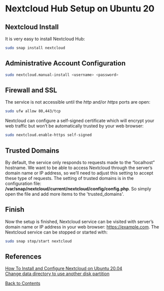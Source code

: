 # Nextcloud Hub Setup on Ubuntu 20

## Nextcloud Install
It is very easy to install Nextcloud Hub:
```bash
sudo snap install nextcloud
```

## Administrative Account Configuration
```bash
sudo nextcloud.manual-install <username> <password>
```
## Firewall and SSL
The service is not accessible until the *http* and/or *https* ports are open:
```bash
sudo ufw allow 80,443/tcp
```
Nextcloud can configure a self-signed certificate which will encrypt your web traffic but won’t be automatically trusted by your web browser:
```bash
sudo nextcloud.enable-https self-signed
```

## Trusted Domains
By default, the service only responds to requests made to the “localhost” hostname. We want to be able to access Nextcloud through the server’s domain name or IP address, so we’ll need to adjust this setting to accept these type of requests. The setting of trusted domains is in the configuration file: **/var/snap/nextcloud/current/nextcloud/config/config.php**. So simply open the file and add more items to the 'trusted_domains'.

## Finish
Now the setup is finished, Nextcloud service can be visited with server’s domain name or IP address in your web browser: https://example.com. The Nextcloud service can be stopped or started with:
```bash
sudo snap stop/start nextcloud
```

## References
[How To Install and Configure Nextcloud on Ubuntu 20.04](https://www.digitalocean.com/community/tutorials/how-to-install-and-configure-nextcloud-on-ubuntu-20-04)\
[Change data directory to use another disk partition](https://github.com/nextcloud-snap/nextcloud-snap/wiki/Change-data-directory-to-use-another-disk-partition)

[Back to Contents](../README.md)
